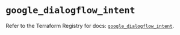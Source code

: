 # `google_dialogflow_intent`

Refer to the Terraform Registry for docs: [`google_dialogflow_intent`](https://registry.terraform.io/providers/hashicorp/google/6.28.0/docs/resources/dialogflow_intent).
